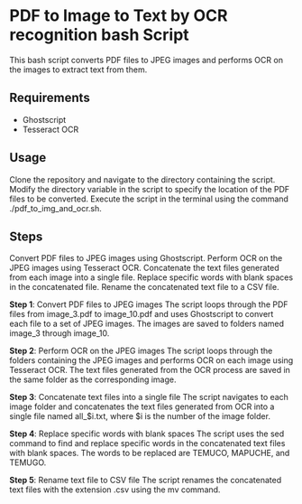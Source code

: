 # PDF to Image to Text by OCR recognition bash Script

This bash script converts PDF files to JPEG images and performs OCR on the images to extract text from them.

## Requirements
- Ghostscript
- Tesseract OCR

## Usage
Clone the repository and navigate to the directory containing the script.
Modify the directory variable in the script to specify the location of the PDF files to be converted.
Execute the script in the terminal using the command ./pdf_to_img_and_ocr.sh.

## Steps
Convert PDF files to JPEG images using Ghostscript.
Perform OCR on the JPEG images using Tesseract OCR.
Concatenate the text files generated from each image into a single file.
Replace specific words with blank spaces in the concatenated file.
Rename the concatenated text file to a CSV file.

**Step 1**: Convert PDF files to JPEG images
The script loops through the PDF files from image_3.pdf to image_10.pdf and uses Ghostscript to convert each file to a set of JPEG images. The images are saved to folders named image_3 through image_10.

**Step 2**: Perform OCR on the JPEG images
The script loops through the folders containing the JPEG images and performs OCR on each image using Tesseract OCR. The text files generated from the OCR process are saved in the same folder as the corresponding image.

**Step 3**: Concatenate text files into a single file
The script navigates to each image folder and concatenates the text files generated from OCR into a single file named all_$i.txt, where $i is the number of the image folder.

**Step 4**: Replace specific words with blank spaces
The script uses the sed command to find and replace specific words in the concatenated text files with blank spaces. The words to be replaced are TEMUCO, MAPUCHE, and TEMUGO.

**Step 5**: Rename text file to CSV file
The script renames the concatenated text files with the extension .csv using the mv command.
